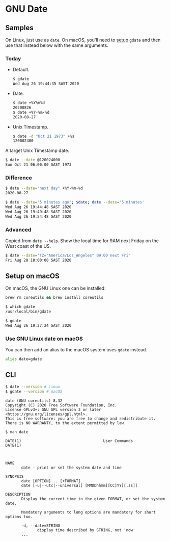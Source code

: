 # GNU Date


## Samples

On Linux, just use as `date`. On macOS, you'll need to [setup](#setup-on-macos) `gdate` and then use that instead below with the same arguments.

### Today

- Default.
    ```sh
    $ gdate
    Wed Aug 26 19:44:35 SAST 2020
    ```
- Date.
    ```sh
    $ date +%Y%m%d
    20200826
    $ date +%Y-%m-%d
    2020-08-27
    ```
- Unix Timestamp.
    ```sh
    $ date -d "Oct 21 1973" +%s
    120002400
    ```


A target Unix Timestamp date.

```sh
$ date --date @120024000
Sun Oct 21 06:00:00 SAST 1973
```

### Difference

```sh
$ date --date="next day" +%Y-%m-%d
2020-08-27
```

```sh
$ date --date='5 minutes ago'; $date; date --date='5 minutes'
Wed Aug 26 19:44:48 SAST 2020
Wed Aug 26 19:49:48 SAST 2020
Wed Aug 26 19:54:48 SAST 2020
```

### Advanced

Copied from `date --help`. Show the local time for 9AM next Friday on the West coast of the US.

```sh
$ date --date='TZ="America/Los_Angeles" 09:00 next Fri'
Fri Aug 28 18:00:00 SAST 2020
```

## Setup on macOS

On macOS, the GNU Linux one can be installed:

```sh
brew rm coreutils && brew install coreutils
```

```sh
$ which gdate
/usr/local/bin/gdate
```

```sh
$ gdate
Wed Aug 26 19:27:24 SAST 2020
```

### Use GNU Linux date on macOS

You can then add an alias to the macOS system uses `gdate` instead.

```sh
alias date=gdate
```

## CLI

```sh
$ date --version # Linux
$ gdate --version # macOS
```
```
date (GNU coreutils) 8.32
Copyright (C) 2020 Free Software Foundation, Inc.
License GPLv3+: GNU GPL version 3 or later <https://gnu.org/licenses/gpl.html>.
This is free software: you are free to change and redistribute it.
There is NO WARRANTY, to the extent permitted by law.
```

```sh
$ man date
```
```
DATE(1)                                    User Commands                                    DATE(1)



NAME
       date - print or set the system date and time

SYNOPSIS
       date [OPTION]... [+FORMAT]
       date [-u|--utc|--universal] [MMDDhhmm[[CC]YY][.ss]]

DESCRIPTION
       Display the current time in the given FORMAT, or set the system date.

       Mandatory arguments to long options are mandatory for short options too.

       -d, --date=STRING
              display time described by STRING, not 'now'
       ...
```
